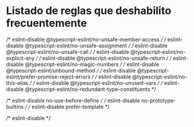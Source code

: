 


# Listado de reglas que deshabilito frecuentemente

/* eslint-disable @typescript-eslint/no-unsafe-member-access */
/* eslint-disable @typescript-eslint/no-unsafe-assignment */
/* eslint-disable @typescript-eslint/no-unsafe-call */
/* eslint-disable @typescript-eslint/no-explicit-any */
/* eslint-disable @typescript-eslint/no-unsafe-return */
/* eslint-disable @typescript-eslint/no-magic-numbers */
/* eslint-disable @typescript-eslint/unbound-method */
/* eslint-disable @typescript-eslint/prefer-promise-reject-errors */
/* eslint-disable @typescript-eslint/no-this-alias */
/* eslint-disable @typescript-eslint/no-unused-vars */
/* eslint-disable @typescript-eslint/no-redundant-type-constituents */


/* eslint-disable no-use-before-define */
/* eslint-disable no-prototype-builtins */
/* eslint-disable prefer-template */



/* eslint-disable  */